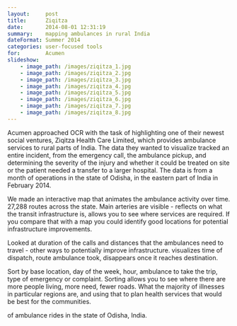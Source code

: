 ```yaml
---
layout:     post
title:      Ziqitza
date:       2014-08-01 12:31:19
summary:    mapping ambulances in rural India
dateFormat: Summer 2014
categories: user-focused tools
for:        Acumen
slideshow:
    - image_path: /images/ziqitza_1.jpg
    - image_path: /images/ziqitza_2.jpg
    - image_path: /images/ziqitza_3.jpg
    - image_path: /images/ziqitza_4.jpg
    - image_path: /images/ziqitza_5.jpg
    - image_path: /images/ziqitza_6.jpg
    - image_path: /images/ziqitza_7.jpg
    - image_path: /images/ziqitza_8.jpg
---
```



Acumen approached OCR with the task of highlighting one of their newest social ventures, Ziqitza Health Care Limited, which provides ambulance services to rural parts of India. The data they wanted to visualize tracked an entire incident, from the emergency call, the ambulance pickup, and determining the severity of the injury and whether it could be treated on site or the patient needed a transfer to a larger hospital. The data is from a month of operations in the state of Odisha, in the eastern part of India in February 2014.

We made an interactive map that animates the ambulance activity over time. 27,288 routes across the state. Main arteries are visible - reflects on what the transit infrastructure is, allows you to see where services are required. If you compare that with a map you could identify good locations for potential infrastructure improvements.

Looked at duration of the calls and distances that the ambulances need to travel - other ways to potentially improve infrastructure. visualizes time of dispatch, route ambulance took, disappears once it reaches destination.

Sort by base location, day of the week, hour, ambulance to take the trip, type of emergency or complaint. Sorting allows you to see where there are more people living, more need, fewer roads. What the majority of illnesses in particular regions are, and using that to plan health services that would be best for the communities.

of ambulance rides in the state of Odisha, India. 